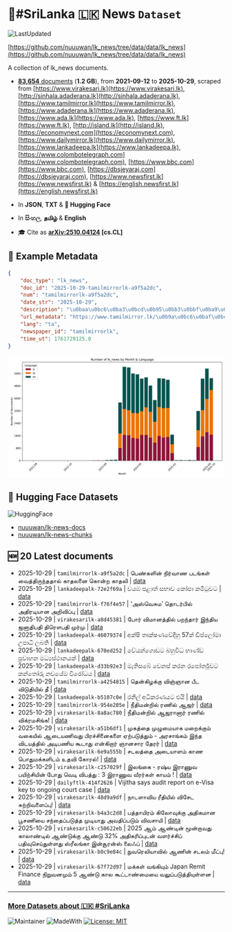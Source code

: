# 📄#SriLanka 🇱🇰 News `Dataset`

![LastUpdated](https://img.shields.io/badge/last_updated-2025--10--29_14:47:40-green)

[https://github.com/nuuuwan/lk_news/tree/data/data/lk_news](https://github.com/nuuuwan/lk_news/tree/data/data/lk_news)

A collection of lk_news documents.

- [**83,654** documents](https://github.com/nuuuwan/lk_news/tree/data/data/lk_news) (**1.2 GB**), from **2021-09-12** to **2025-10-29**, scraped from [https://www.virakesari.lk](https://www.virakesari.lk), [http://sinhala.adaderana.lk](http://sinhala.adaderana.lk), [https://www.tamilmirror.lk](https://www.tamilmirror.lk), [https://www.adaderana.lk](https://www.adaderana.lk), [https://www.ada.lk](https://www.ada.lk), [https://www.ft.lk](https://www.ft.lk), [http://island.lk](http://island.lk), [https://economynext.com](https://economynext.com), [https://www.dailymirror.lk](https://www.dailymirror.lk), [https://www.lankadeepa.lk](https://www.lankadeepa.lk), [https://www.colombotelegraph.com](https://www.colombotelegraph.com), [https://www.bbc.com](https://www.bbc.com), [https://dbsjeyaraj.com](https://dbsjeyaraj.com), [https://www.newsfirst.lk](https://www.newsfirst.lk) & [https://english.newsfirst.lk](https://english.newsfirst.lk)

- In **JSON**, **TXT** & **🤗 Hugging Face**

- In **සිංහල**, **தமிழ்** & **English**

- 🎓 Cite as **[arXiv:2510.04124](https://arxiv.org/abs/2510.04124) [cs.CL]**

## 📝 Example Metadata

```json
{
    "doc_type": "lk_news",
    "doc_id": "2025-10-29-tamilmirrorlk-a9f5a2dc",
    "num": "tamilmirrorlk-a9f5a2dc",
    "date_str": "2025-10-29",
    "description": "\u0baa\u0bc6\u0ba3\u0bcd\u0b95\u0bb3\u0bbf\u0ba9\u0bcd \u0ba8\u0bbf\u0bb0\u0bcd\u0bb5\u0bbe\u0ba3 \u0baa\u0b9f\u0b99\u0bcd\u0b95\u0bb3\u0bcd \u0bb5\u0bc8\u0ba4\u0bcd\u0ba4\u0bbf\u0bb0\u0bc1\u0ba8\u0bcd\u0ba4\u0ba4\u0bbe\u0bb2\u0bcd \u0b95\u0bbe\u0ba4\u0bb2\u0ba9\u0bc8  \u0b95\u0bca\u0ba9\u0bcd\u0bb1 \u0b95\u0bbe\u0ba4\u0bb2\u0bbf",
    "url_metadata": "https://www.tamilmirror.lk/\u0b9a\u0bc6\u0baf\u0bcd\u0ba4\u0bbf\u0b95\u0bb3\u0bcd/\u0baa\u0bc6\u0ba3\u0bcd\u0b95\u0bb3\u0bbf\u0ba9\u0bcd-\u0ba8\u0bbf\u0bb0\u0bcd\u0bb5\u0bbe\u0ba3-\u0baa\u0b9f\u0b99\u0bcd\u0b95\u0bb3\u0bcd-\u0bb5\u0bc8\u0ba4\u0bcd\u0ba4\u0bbf\u0bb0\u0bc1\u0ba8\u0bcd\u0ba4\u0ba4\u0bbe\u0bb2\u0bcd-\u0b95\u0bbe\u0ba4\u0bb2\u0ba9\u0bc8-\u0b95\u0bca\u0ba9\u0bcd\u0bb1-\u0b95\u0bbe\u0ba4\u0bb2\u0bbf/175-367048",
    "lang": "ta",
    "newspaper_id": "tamilmirrorlk",
    "time_ut": 1761729125.0
}
```

![Chart](https://raw.githubusercontent.com/nuuuwan/lk_news/refs/heads/data/data/lk_news/docs_by_month_and_lang.png)

## 🤗 Hugging Face Datasets

![HuggingFace](https://img.shields.io/badge/-HuggingFace-FDEE21?style=for-the-badge&logo=HuggingFace)

- [nuuuwan/lk-news-docs](https://huggingface.co/datasets/nuuuwan/lk-news-docs)
- [nuuuwan/lk-news-chunks](https://huggingface.co/datasets/nuuuwan/lk-news-chunks)

## 🆕 20 Latest documents

- 2025-10-29 | `tamilmirrorlk-a9f5a2dc` | பெண்களின் நிர்வாண படங்கள் வைத்திருந்ததால் காதலனை  கொன்ற காதலி | [data](https://github.com/nuuuwan/lk_news/tree/data/data/lk_news/2020s/2025/2025-10-29-tamilmirrorlk-a9f5a2dc)
- 2025-10-29 | `lankadeepalk-72e2f69a` | වයඹ පළාත් සභාව කෝපා කමිටුවට | [data](https://github.com/nuuuwan/lk_news/tree/data/data/lk_news/2020s/2025/2025-10-29-lankadeepalk-72e2f69a)
- 2025-10-29 | `tamilmirrorlk-f76f4e57` | ‘அஸ்வெசும’ தொடர்பில் அதிரடியான அறிவிப்பு | [data](https://github.com/nuuuwan/lk_news/tree/data/data/lk_news/2020s/2025/2025-10-29-tamilmirrorlk-f76f4e57)
- 2025-10-29 | `virakesarilk-a8d45381` | போர் விமானத்தில் பறந்தார் இந்திய ஜனாதிபதி திரௌபதி முர்மு | [data](https://github.com/nuuuwan/lk_news/tree/data/data/lk_news/2020s/2025/2025-10-29-virakesarilk-a8d45381)
- 2025-10-29 | `lankadeepalk-46079374` | අක්ෂි තාක්ෂණවේදීහු 57ක් ඩිප්ලෝමා උපාධි ලබති | [data](https://github.com/nuuuwan/lk_news/tree/data/data/lk_news/2020s/2025/2025-10-29-lankadeepalk-46079374)
- 2025-10-29 | `lankadeepalk-670ed252` | වේයන්ගොඩට බහුවිධ භාණ්ඩ ප්‍රවාහන මධ්‍යස්ථානයක් | [data](https://github.com/nuuuwan/lk_news/tree/data/data/lk_news/2020s/2025/2025-10-29-lankadeepalk-670ed252)
- 2025-10-29 | `lankadeepalk-d33b92e3` | මැතිසබේ වෙනස් කරන රපෝර්තුවට කන්තෝරු නවයේම විරෝධය | [data](https://github.com/nuuuwan/lk_news/tree/data/data/lk_news/2020s/2025/2025-10-29-lankadeepalk-d33b92e3)
- 2025-10-29 | `tamilmirrorlk-a4254815` | தென்கிழக்கு விஞ்ஞான பீட விடுதியில்  தீ | [data](https://github.com/nuuuwan/lk_news/tree/data/data/lk_news/2020s/2025/2025-10-29-tamilmirrorlk-a4254815)
- 2025-10-29 | `lankadeepalk-b5107c0e` | රනිල් අධිකරණයට එයි | [data](https://github.com/nuuuwan/lk_news/tree/data/data/lk_news/2020s/2025/2025-10-29-lankadeepalk-b5107c0e)
- 2025-10-29 | `tamilmirrorlk-954e205e` | நீதிமன்றில் ரணில் ஆஜர் | [data](https://github.com/nuuuwan/lk_news/tree/data/data/lk_news/2020s/2025/2025-10-29-tamilmirrorlk-954e205e)
- 2025-10-29 | `virakesarilk-8a8ac780` | நீதிமன்றில் ஆஜரானார் ரணில் விக்ரமசிங்க! | [data](https://github.com/nuuuwan/lk_news/tree/data/data/lk_news/2020s/2025/2025-10-29-virakesarilk-8a8ac780)
- 2025-10-29 | `virakesarilk-a51b6df1` | முகத்தை முழுமையாக மறைக்கும் வகையில் ஆடையணிவது பிரச்சினைகளை ஏற்படுத்தும் - அரசாங்கம் இந்த விடயத்தில் அடிபணிய கூடாது என்கிறார் ஞானசார தேரர் | [data](https://github.com/nuuuwan/lk_news/tree/data/data/lk_news/2020s/2025/2025-10-29-virakesarilk-a51b6df1)
- 2025-10-29 | `virakesarilk-6e9a555b` | சடலத்தை அடையாளம் காண  பொதுமக்களிடம் உதவி கோரல்! | [data](https://github.com/nuuuwan/lk_news/tree/data/data/lk_news/2020s/2025/2025-10-29-virakesarilk-6e9a555b)
- 2025-10-29 | `virakesarilk-c257029f` | இலங்கை - ரஷ்ய இராணுவ பயிற்சியின் போது வெடி விபத்து : 3 இராணுவ வீரர்கள் காயம் ! | [data](https://github.com/nuuuwan/lk_news/tree/data/data/lk_news/2020s/2025/2025-10-29-virakesarilk-c257029f)
- 2025-10-29 | `dailyftlk-414f2626` | Vijitha says audit report on e-Visa key to ongoing court case | [data](https://github.com/nuuuwan/lk_news/tree/data/data/lk_news/2020s/2025/2025-10-29-dailyftlk-414f2626)
- 2025-10-29 | `virakesarilk-48d9a9df` | நாடளாவிய ரீதியில் விசேட சுற்றிவளைப்பு! | [data](https://github.com/nuuuwan/lk_news/tree/data/data/lk_news/2020s/2025/2025-10-29-virakesarilk-48d9a9df)
- 2025-10-29 | `virakesarilk-b4a3c2d8` | பத்தாயிரம் கிலோவுக்கு அதிகமான பூசணியை சந்தைப்படுத்த முடியாது அவதிப்படும் விவசாயி | [data](https://github.com/nuuuwan/lk_news/tree/data/data/lk_news/2020s/2025/2025-10-29-virakesarilk-b4a3c2d8)
- 2025-10-29 | `virakesarilk-c50622eb` | 2025 ஆம் ஆண்டின் மூன்றாவது காலாண்டில் ஆண்டுக்கு ஆண்டு 32% அதிகரிப்புடன் வளர்ச்சிப் பதிவுசெய்துள்ளது ஸ்ரீலங்கா இன்சூரன்ஸ் லைஃப் | [data](https://github.com/nuuuwan/lk_news/tree/data/data/lk_news/2020s/2025/2025-10-29-virakesarilk-c50622eb)
- 2025-10-29 | `virakesarilk-b0c9e84c` | நுவரெலியாவில் ஆணின் சடலம் மீட்பு! | [data](https://github.com/nuuuwan/lk_news/tree/data/data/lk_news/2020s/2025/2025-10-29-virakesarilk-b0c9e84c)
- 2025-10-29 | `virakesarilk-67f72d97` | மக்கள் வங்கியும் Japan Remit Finance நிறுவனமும் 5 ஆண்டு கால கூட்டாண்மையை வலுப்படுத்தியுள்ளன | [data](https://github.com/nuuuwan/lk_news/tree/data/data/lk_news/2020s/2025/2025-10-29-virakesarilk-67f72d97)

---

### [More Datasets about 🇱🇰 #SriLanka](https://github.com/nuuuwan/lk_datasets)

![Maintainer](https://img.shields.io/badge/maintainer-nuuuwan-red)
![MadeWith](https://img.shields.io/badge/made_with-python-blue)
[![License: MIT](https://img.shields.io/badge/License-MIT-yellow.svg)](https://opensource.org/licenses/MIT)
